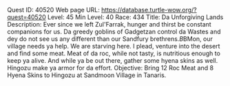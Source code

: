 Quest ID: 40520
Web page URL: https://database.turtle-wow.org/?quest=40520
Level: 45
Min Level: 40
Race: 434
Title: Da Unforgiving Lands
Description: Ever since we left Zul'Farrak, hunger and thirst be constant companions for us. Da greedy goblins of Gadgetzan control da Wastes and dey do not see us any different than our Sandfury brethrens.$B$BMon, our village needs ya help. We are starving here. I plead, venture into the desert and find some meat. Meat of da roc, while not tasty, is nutritious enough to keep ya alive. And while ya be out there, gather some hyena skins as well. Hingozu make ya armor for da effort.
Objective: Bring 12 Roc Meat and 8 Hyena Skins to Hingozu at Sandmoon Village in Tanaris.
